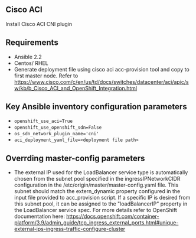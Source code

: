 ## Cisco ACI

Install Cisco ACI CNI plugin

## Requirements

* Ansible 2.2
* Centos/ RHEL
* Generate deployment file using cisco aci acc-provision tool and copy to first master node. 
  Refer to https://www.cisco.com/c/en/us/td/docs/switches/datacenter/aci/apic/sw/kb/b_Cisco_ACI_and_OpenShift_Integration.html


## Key Ansible inventory configuration parameters

* ``openshift_use_aci=True``
* ``openshift_use_openshift_sdn=False``
* ``os_sdn_network_plugin_name='cni'``
* ``aci_deployment_yaml_file=<deployment file path>``


## Overrding master-config parameters

* The external IP used for the LoadBalancer service type is automatically chosen from the subnet pool specified in the ingressIPNetworkCIDR configuration in the /etc/origin/master/master-config.yaml file. This subnet should match the extern_dynamic property configured in the input file provided to acc_provision script. If a specific IP is desired from this subnet pool, it can be assigned to the "loadBalancerIP" property in the LoadBalancer service spec. For more details refer to OpenShift documentation here:
  https://docs.openshift.com/container-platform/3.9/admin_guide/tcp_ingress_external_ports.html#unique-external-ips-ingress-traffic-configure-cluster
